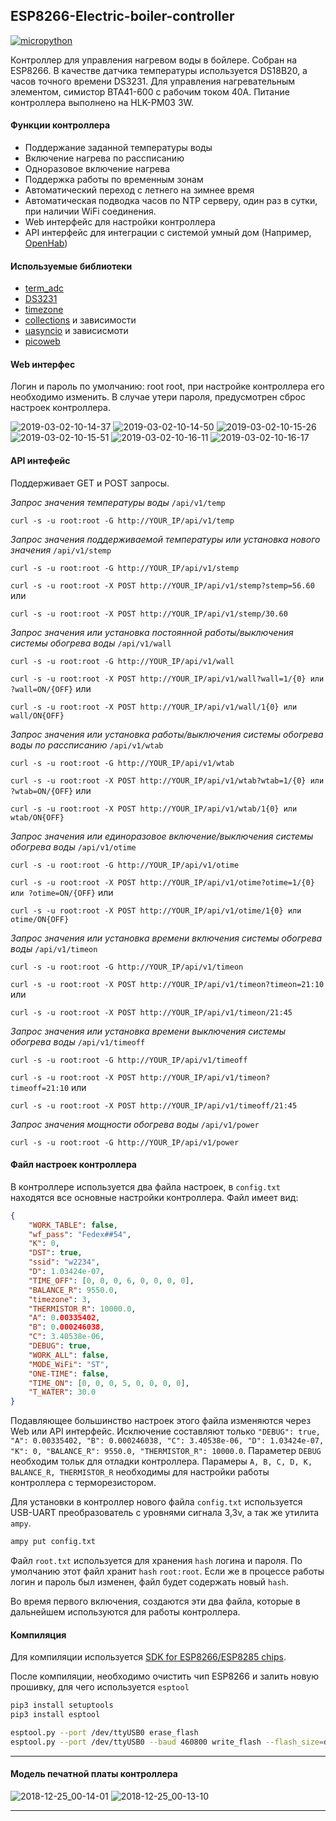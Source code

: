## ESP8266-Electric-boiler-controller

[![micropython](https://user-images.githubusercontent.com/13176091/53680744-4dfcc080-3ce8-11e9-94e1-c7985181d6a5.png)](https://micropython.org/)

Контроллер для управления нагревом воды в бойлере. Собран на ESP8266. В качестве датчика температуры используется DS18B20, а часов точного времени DS3231. Для управления нагревательным элементом, симистор BTA41-600 с рабочим током 40А. Питание контроллера выполнено на HLK-PM03 3W.

#### Функции контроллера
* Поддержание заданной температуры воды
* Включение нагрева по рассписанию
* Одноразовое включение нагрева
* Поддержка работы по временным зонам
* Автоматический переход с летнего на зимнее время
* Автоматическая подводка часов по NTP серверу, один раз в сутки, при наличии WiFi соединения.
* Web интерфейс для настройки контроллера
* API интерфейс для интеграции с системой умный дом (Например, [OpenHab](https://www.openhab.org/))

#### Используемые библиотеки
* [term_adc](https://github.com/gwvsol/ESP8266-ADC-Thermistor)
* [DS3231](https://github.com/gwvsol/ESP8266-i2c-DS3231)
* [timezone](https://github.com/gwvsol/ESP8266-TimeZone)
* [collections](https://github.com/micropython/micropython-lib/tree/master/collections/collections) и зависимости
* [uasyncio](https://github.com/micropython/micropython-lib/tree/master/uasyncio/uasyncio) и зависисмоти
* [picoweb](https://github.com/pfalcon/picoweb)

#### Web интерфес
Логин и пароль по умолчанию: root root, при настройке контроллера его необходимо изменить. В случае утери пароля, предусмотрен сброс настроек контроллера.

![2019-03-02-10-14-37](https://user-images.githubusercontent.com/13176091/53681250-8ce24480-3cef-11e9-8c19-a6087d8a1010.png) 
![2019-03-02-10-14-50](https://user-images.githubusercontent.com/13176091/53681259-a5eaf580-3cef-11e9-9e6d-dfa91ab67fbf.png) 
![2019-03-02-10-15-26](https://user-images.githubusercontent.com/13176091/53681273-c915a500-3cef-11e9-907d-9d1ab44bf3b6.png) 
![2019-03-02-10-15-51](https://user-images.githubusercontent.com/13176091/53681332-b485dc80-3cf0-11e9-8520-b8c29e8a927e.png) 
![2019-03-02-10-16-11](https://user-images.githubusercontent.com/13176091/53681348-ff9fef80-3cf0-11e9-970f-df6319f08843.png) 
![2019-03-02-10-16-17](https://user-images.githubusercontent.com/13176091/53681366-4c83c600-3cf1-11e9-80f3-bbab6f49703a.png)

#### API интефейс
Поддерживает GET и POST запросы.

*Запрос значения температуры воды* ```/api/v1/temp```

```curl -s -u root:root -G http://YOUR_IP/api/v1/temp```

*Запрос значения поддерживаемой температуры или установка нового значения* ```/api/v1/stemp```

```curl -s -u root:root -G http://YOUR_IP/api/v1/stemp```

```curl -s -u root:root -X POST http://YOUR_IP/api/v1/stemp?stemp=56.60``` или

```curl -s -u root:root -X POST http://YOUR_IP/api/v1/stemp/30.60```

*Запрос значения или установка постоянной работы/выключения системы обогрева воды* ```/api/v1/wall```

```curl -s -u root:root -G http://YOUR_IP/api/v1/wall```

```curl -s -u root:root -X POST http://YOUR_IP/api/v1/wall?wall=1/{0} или ?wall=ON/{OFF}``` или

```curl -s -u root:root -X POST http://YOUR_IP/api/v1/wall/1{0} или wall/ON{OFF}```

*Запрос значения или установка работы/выключения системы обогрева воды по рассписанию* ```/api/v1/wtab```

```curl -s -u root:root -G http://YOUR_IP/api/v1/wtab```

```curl -s -u root:root -X POST http://YOUR_IP/api/v1/wtab?wtab=1/{0} или ?wtab=ON/{OFF}``` или

```curl -s -u root:root -X POST http://YOUR_IP/api/v1/wtab/1{0} или wtab/ON{OFF}```

*Запрос значения или единоразовое включение/выключения системы обогрева воды* ```/api/v1/otime```

```curl -s -u root:root -G http://YOUR_IP/api/v1/otime```

```curl -s -u root:root -X POST http://YOUR_IP/api/v1/otime?otime=1/{0} или ?otime=ON/{OFF}``` или

```curl -s -u root:root -X POST http://YOUR_IP/api/v1/otime/1{0} или otime/ON{OFF}```

*Запрос значения или установка времени включения системы обогрева воды* ```/api/v1/timeon```

```curl -s -u root:root -G http://YOUR_IP/api/v1/timeon```

```curl -s -u root:root -X POST http://YOUR_IP/api/v1/timeon?timeon=21:10``` или

```curl -s -u root:root -X POST http://YOUR_IP/api/v1/timeon/21:45```

*Запрос значения или установка времени выключения системы обогрева воды* ```/api/v1/timeoff```

```curl -s -u root:root -G http://YOUR_IP/api/v1/timeoff```

```curl -s -u root:root -X POST http://YOUR_IP/api/v1/timeon?timeoff=21:10``` или

```curl -s -u root:root -X POST http://YOUR_IP/api/v1/timeoff/21:45```

*Запрос значения мощности обогрева воды* ```/api/v1/power```

```curl -s -u root:root -G http://YOUR_IP/api/v1/power```

#### Файл настроек контроллера
В контроллере используется два файла настроек, в ```config.txt``` находятся все основные настройки контроллера. Файл имеет вид:
```json
{
    "WORK_TABLE": false, 
    "wf_pass": "Fedex##54", 
    "K": 0, 
    "DST": true, 
    "ssid": "w2234", 
    "D": 1.03424e-07, 
    "TIME_OFF": [0, 0, 0, 6, 0, 0, 0, 0], 
    "BALANCE_R": 9550.0, 
    "timezone": 3, 
    "THERMISTOR_R": 10000.0, 
    "A": 0.00335402, 
    "B": 0.000246038, 
    "C": 3.40538e-06, 
    "DEBUG": true, 
    "WORK_ALL": false, 
    "MODE_WiFi": "ST", 
    "ONE-TIME": false, 
    "TIME_ON": [0, 0, 0, 5, 0, 0, 0, 0], 
    "T_WATER": 30.0
}
```

Подавляющее большинство настроек этого файла изменяются через Web или API интерфейс. Исключение составляют только ```"DEBUG": true, "A": 0.00335402, "B": 0.000246038, "C": 3.40538e-06, "D": 1.03424e-07, "K": 0, "BALANCE_R": 9550.0, "THERMISTOR_R": 10000.0```. Параметер ```DEBUG``` необходим тольк для отладки контроллера. Парамеры ```A, B, C, D, K, BALANCE_R, THERMISTOR_R``` необходимы для настройки работы контроллера с терморезистором.

Для установки в контроллер нового файла ```config.txt``` используется USB-UART преобразователь с уровнями сигнала 3,3v, а так же утилита ```ampy```.
```bash
ampy put config.txt
```
Файл ```root.txt``` используется для хранения ```hash``` логина и пароля. По умолчанию этот файл хранит ```hash``` ```root:root```. Если же в процессе работы логин и пароль был изменен, файл будет содержать новый ```hash```.

Во время первого включения, создаются эти два файла, которые в дальнейшем используются для работы контроллера.

#### Компиляция
Для компиляции используется [SDK for ESP8266/ESP8285 chips](https://github.com/pfalcon/esp-open-sdk). 

После компиляции, необходимо очистить чип ESP8266 и залить новую прошивку, для чего используется ```esptool```
```bash
pip3 install setuptools
pip3 install esptool
```
```bash
esptool.py --port /dev/ttyUSB0 erase_flash
esptool.py --port /dev/ttyUSB0 --baud 460800 write_flash --flash_size=detect -fm dio 0 firmware-combined.bin
```
***
#### Модель печатной платы контроллера
![2018-12-25_00-14-01](https://user-images.githubusercontent.com/13176091/53683429-59141880-3d09-11e9-99ac-9264537ced6f.png)
![2018-12-25_00-13-10](https://user-images.githubusercontent.com/13176091/53683434-73e68d00-3d09-11e9-9c34-9804adbb2fb1.png)
***








